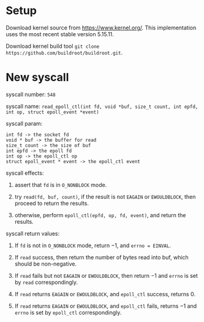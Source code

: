 # Setup

Download kernel source from https://www.kernel.org/. This implementation uses the most recent stable version 5.15.11.

Download kernel build tool `git clone https://github.com/buildroot/buildroot.git`.

# New syscall

syscall number: `548`

syscall name: `read_epoll_ctl(int fd, void *buf, size_t count, int epfd, int op, struct epoll_event *event)`

syscall param: 

```
int fd -> the socket fd
void * buf -> the buffer for read
size_t count -> the size of buf
int epfd -> the epoll fd
int op -> the epoll_ctl op
struct epoll_event * event -> the epoll_ctl event
```

syscall effects:

1) assert that `fd` is in `O_NONBLOCK` mode.

2) try `read(fd, buf, count)`, if the result is not `EAGAIN` or `EWOULDBLOCK`, then proceed to return the results.

3) otherwise, perform `epoll_ctl(epfd, op, fd, event)`, and return the results. 

syscall return values:

1) If `fd` is not in `O_NONBLOCK` mode, return $-1$, and `errno = EINVAL`.

2) If `read` success, then return the number of bytes read into buf, which should be non-negative.

3) If `read` fails but not `EAGAIN` or `EWOULDBLOCK`, then return $-1$ and `errno` is set by `read` correspondingly.

4) If `read` returns `EAGAIN` or `EWOULDBLOCK`, and `epoll_ctl` success, returns $0$.

5) If `read` returns `EAGAIN` or `EWOULDBLOCK`, and `epoll_ctl` fails, returns $-1$ and `errno` is set by `epoll_ctl` correspondingly.


